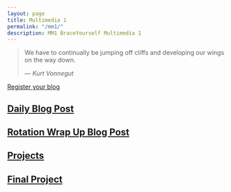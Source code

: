 ```yaml
---
layout: page
title: Multimedia 1
permalink: "/mm1/"
description: MM1 BraceYourself Multimedia 1
---
```


> We have to continually be jumping off cliffs and developing our wings on the way down.
>
> &mdash; <cite>Kurt Vonnegut</cite>

[Register your blog](http://goo.gl/forms/VvWYAZiFnB)

## [Daily Blog Post](/mm1/daily-blog-post)

## [Rotation Wrap Up Blog Post](/mm1/rotation-blog-post)

## [Projects](/mm1/projects)

## [Final Project](/mm1/final-project)
